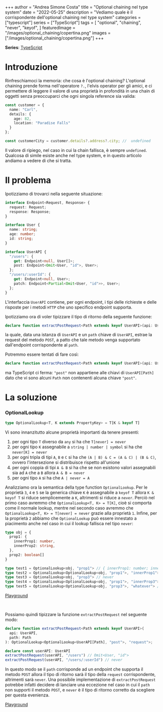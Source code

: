 +++
author = "Andrea Simone Costa"
title = "Optional chaining nel type system"
date = "2022-05-25"
description = "Vediamo quale è il corrispondente dell'optional chaining nel type system"
categories = ["typescript"]
series = ["TypeScript"]
tags = [
    "optional",
    "chaining",
    "never",
    "keyof",
]
featuredImage = "/images/optional_chaining/copertina.png"
images = ["/images/optional_chaining/copertina.png"]
+++

__Series__: [TypeScript](/it/series/typescript/)

# Introduzione

Rinfreschiamoci la memoria: che cosa è l'optional chaining? L'optional chaining prende forma nell'operatore `?.`, l'elvis operator per gli amici, e ci permettere di leggere il valore di una proprietà in profondità in una chain di oggetti senza preoccuparci che ogni singola reference sia valida:

```ts
const customer = {
  name: "Carl",
  details: {
    age: 82,
    location: "Paradise Falls"
  }
};

const customerCity = customer.details?.address?.city; //  undefined
```

Il valore di ripiego, nel caso in cui la chain fallisca, è sempre `undefined`. Qualcosa di simile esiste anche nel type system, e in questo articolo andiamo a vedere di che si tratta.

# Il problema

Ipotizziamo di trovarci nella seguente situazione:

```ts
interface Endpoint<Request, Response> {
  request: Request;
  response: Response;
}

interface User {
  name: string;
  age: number;
  id: string;
}

interface UserAPI {
  "/users": {
    get: Endpoint<null, User[]>;
    post: Endpoint<Omit<User, "id">, User>;
  };
  "/users/:userId": {
    get: Endpoint<null, User>;
    patch: Endpoint<Partial<Omit<User, "id">>, User>;
  };
}
```

L'interfaccia `UserAPI` contiene, per ogni endpoint, i tipi delle richieste e delle risposte per i metodi `HTTP` che uno specifico endpoint supporta.

Ipotizziamo ora di voler tipizzare il tipo di ritorno della seguente funzione:

```ts
declare function extractPostRequest<Path extends keyof UserAPI>(api: UserAPI, path: Path): unknown
```

la quale, data una istanza di `UserAPI` e un `path` chiave di `UserAPI`, estrae la request del metodo `POST`, a patto che tale metodo venga supportato dall'endpoint corrispondente al `path`.

Potremmo essere tentati di fare così:

```ts
declare function extractPostRequest<Path extends keyof UserAPI>(api: UserAPI, path: Path): UserAPI[Path]["post"]["request"]
```

ma TypeScript ci ferma: `"post"` non appartiene alle chiavi di `UserAPI[Path]` dato che vi sono alcuni `Path` non contenenti alcuna chiave `"post"`.

# La soluzione

### OptionalLookup

```ts
type OptionalLookup<T, K extends PropertyKey> = T[K & keyof T]
```

Vi sono innanzitutto alcune proprietà importanti da tenere presenti:

1. per ogni tipo `T` diverso da `any` si ha che `T[never] = never`
2. per ogni tipo `K` assegnabile a `string | number | symbol` si ha che `never[K] = never`
3. per ogni tripla di tipi `A`, `B` e `C` si ha che `(A | B) & C = (A & C) | (B & C)`, ovvero l'intersezione si distribuisce rispetto all'unione
4. per ogni coppia di tipi `A & B` si ha che se non esistono valori assegnabili sia ad `A` che a `B` allora `A & B = never`
5. per ogni tipo `A` si ha che `A | never = A`

Analizziamo ora la semantica della type function `OptionalLookup`. Per le proprietà `3`, `4` e `5` se la generica chiave `K` è assegnabile a `keyof T` allora `K & keyof T` si riduce semplicemente a `K`, altrimenti si riduce a `never`. Perciò nel primo caso avremmo che `OptionalLookup<T, K> = T[K]`, cioè si comporta come il normale lookup, mentre nel secondo caso avremmo che `OptionalLookup<T, K> = T[never] = never` grazie alla proprietà `1`. Infine, per la proprietà `2` abbiamo che `OptionalLookup` può essere innestato a piacimento anche nel caso in cui il lookup fallisca nel tipo `never`:

```ts
type obj = {
  prop1: {
    innerProp1: number,
    innerProp2: string,
  },
  prop2: boolean[]
}

type test1 = OptionalLookup<obj, "prop1"> // { innerProp1: number; innerProp2: string; }
type test2 = OptionalLookup<OptionalLookup<obj, "prop1">, "innerProp1"> // number
type test3 = OptionalLookup<obj, "prop3"> // never
type test4 = OptionalLookup<OptionalLookup<obj, "prop1">, "innerProp3"> // never
type test5 = OptionalLookup<OptionalLookup<obj, "prop3">, "whatever"> // never
```

[Playground](https://www.typescriptlang.org/play?ts=4.7.0-beta#code/C4TwDgpgBA8mwEsD2A7AhgGwDJKQawFcwAeAFQBooBpKCAD2AhQBMBnKABQCclIvQqEEAD4oAXiikA2jQBkUPEKQAzSQF0AUBtCQoSAEYArcVADeGqFDA8wARgBcZi5agIUKCF268HUFAQBbfU9yZ0s3Dy8bACZHVmAuNwBzUMsAX1SrGMd9XAwINBQpTTStHWhGeNsTOERUTBx8ImIDQ0oAImsfdtEAel6zV3dPbztHfyDPAG4hyNHYqHjElCSZ0v6XSwA9AH5tcAqIeOia+GR0bFxCElrzhqvm1o6uux6OiJGbWx6oDYngrgaDabXb7XSVYAAZlOdQujWuLSMzxskJ+fwgADdPECBiC9uUoBCACwwu6XJo3M71ckIp5QTpfN70j5RXiovoDDxYwHAlyggkQgCspOp8Oat1FDxIdIZbKZ7QA7gALNCMblozmY7G87Y7IA)

&nbsp;

Possiamo quindi tipizzare la funzione `extractPostRequest` nel seguente modo:

```ts
declare function extractPostRequest<Path extends keyof UserAPI>(
  api: UserAPI,
  path: Path
): OptionalLookup<OptionalLookup<UserAPI[Path], "post">, "request">;

declare const userAPI: UserAPI
extractPostRequest(userAPI, "/users") // Omit<User, "id">
extractPostRequest(userAPI, "/users/:userId") // never
```

In questo modo se il `path` corrisponde ad un endpoint che supporta il metodo `POST` allora il tipo di ritorno sarà il tipo della `request` corrispondente, altrimenti sarà `never`. Una possibile implementazione di `extractPostRequest` potrebbe infatti decidere di lanciare una eccezione nel caso in cui il `path` non supporti il metodo `POST`, e `never` è il tipo di ritorno corretto da scegliere per questa evenienza.

[Playground](https://www.typescriptlang.org/play?ts=4.7.0-beta#code/JYOwLgpgTgZghgYwgAgKIgCYAcD2owA8AShAI4CuEAzmADTIlW4hUQB8yA3gFDLJRlKNAFwNB1MAG5e-as1ajG8iNIC+3bvmjwkyAKqsoXGSDgBbCKJpRQAc2l84ty8hDkzAI2gPkwDFbAbEHtudU1wbUQUA2gAQQAFAEljPgAiAHpyQypU0R4+PmcwUXRsPHACNwAbKvoYqABtAF02Hz5cETRMXHwCAHkzYEJ6+lS-VLY6w1aZVR8MrOgqdOFFqESMXJSCopLu8sJq2v1ptuQsODAEAAs9st74uCgwYDgq-sHhw1HxtkmT6AzPhzUIaMAATywKD6WBeOFMVQAMjgcABrchYAgAFXoAGlkBAAB6QTBUZDxKA4KHPcG4iDgjgAXmQWIa+IAZMhUfScDAWU0NBgIAgqk8UDByCAEHCQATiVBEGB4jgaCQKBICI8wNc5SSMGTueDeQCoAlEmwABQyOBYYCiepm2gyC7a0Ra67cACUohhMreyLRGP6sOA8P9KPRmIdSQa7qaow6YAmowE6poE2kguFooEyAQ8JoyDWZvthjN3CJgUVytV4hoFuLSVGmWyqU9yHS6WQAyGBBGyDGmzYFfl1ZVYDVQjADbLTYHLaWKzWGzbHa7IAgADdoEA)